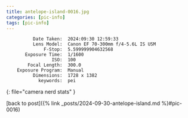 ```yaml
---
title: antelope-island-0016.jpg
categories: [pic-info]
tags: [pic-info]
---
```


```text
          Date Taken:  2024:09:30 12:59:33
          Lens Model:  Canon EF 70-300mm f/4-5.6L IS USM
              F-Stop:  5.599999904632568
       Exposure Time:  1/1600
                 ISO:  100
        Focal Length:  300.0
    Exposure Program:  Manual
          Dimensions:  1728 x 1382
            keywords:  pei
```
{: file="camera nerd stats" }

[back to post]({% link _posts/2024-09-30-antelope-island.md %}#pic-0016)